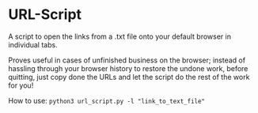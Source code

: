 # URL-Script
A script to open the links from a .txt file onto your default browser in individual tabs.

Proves useful in cases of unfinished business on the browser; instead of hassling through your browser history to restore the undone work, before quitting, just copy done the URLs and let the script do the rest of the work for you!

How to use:
`python3 url_script.py -l "link_to_text_file"`
